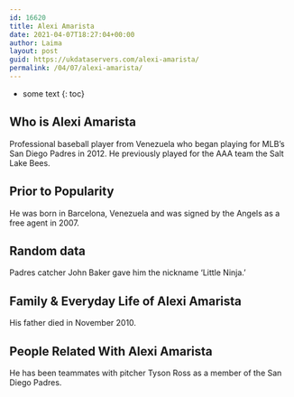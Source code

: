 ```yaml
---
id: 16620
title: Alexi Amarista
date: 2021-04-07T18:27:04+00:00
author: Laima
layout: post
guid: https://ukdataservers.com/alexi-amarista/
permalink: /04/07/alexi-amarista/
---
```


* some text
{: toc}


## Who is Alexi Amarista
                  
                  
                  
Professional baseball player from Venezuela who began playing for MLB&#8217;s San Diego Padres in 2012. He previously played for the AAA team the Salt Lake Bees.
                  
              
            
              
            
                
                
                
## Prior to Popularity
                  
                  
                  
He was born in Barcelona, Venezuela and was signed by the Angels as a free agent in 2007.
                  
              
            
              
            
                
                
                
## Random data
                  
                  
                  
Padres catcher John Baker gave him the nickname &#8216;Little Ninja.&#8217;
                  
              
            
              
            
                
                
                
## Family & Everyday Life of Alexi Amarista
                  
                  
                  
His father died in November 2010.
                  
              
            
              
            
                
                
                
## People Related With Alexi Amarista
                  
                  
                  
He has been teammates with pitcher Tyson Ross as a member of the San Diego Padres.
                  
              
            
              
            
                
              
            
              
              
            
            
              
            
          
          
          